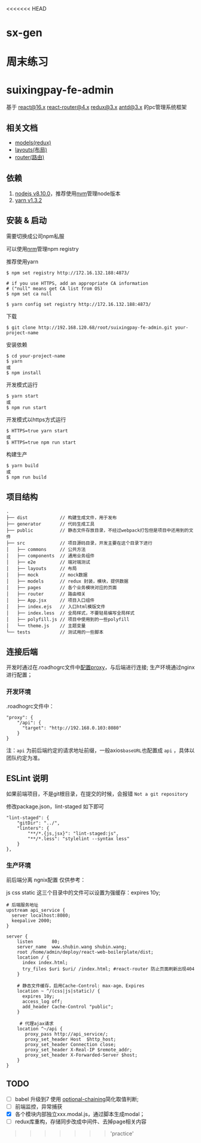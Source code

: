 <<<<<<< HEAD
# sx-gen
周末练习
=======
# suixingpay-fe-admin

基于 
[react@16.x](https://reactjs.org/)
[react-router@4.x](https://reacttraining.com/react-router/) 
[redux@3.x](http://redux.js.org/) 
[antd@3.x](http://ant-design.gitee.io/index-cn) 
的pc管理系统框架

## 相关文档

- [models(redux)](http://192.168.120.68/root/suixingpay-fe-admin/blob/master/src/models/README.md)
- [layouts(布局)](http://192.168.120.68/root/suixingpay-fe-admin/blob/master/src/layouts/README.md)
- [router(路由)](http://192.168.120.68/root/suixingpay-fe-admin/blob/master/src/router/README.md)

## 依赖
1. [nodejs v8.10.0](https://nodejs.org/en/)，推荐使用[nvm](https://github.com/creationix/nvm)管理node版本
1. [yarn v1.3.2](https://yarnpkg.com/zh-Hans/)

## 安装 & 启动

需要切换成公司npm私服

可以使用[nrm](https://github.com/Pana/nrm)管理npm registry

推荐使用yarn

```
$ npm set registry http://172.16.132.188:4873/

# if you use HTTPS, add an appropriate CA information
# ("null" means get CA list from OS)
$ npm set ca null

$ yarn config set registry http://172.16.132.188:4873/
```

下载
```
$ git clone http://192.168.120.68/root/suixingpay-fe-admin.git your-project-name
```

安装依赖
```
$ cd your-project-name
$ yarn
或
$ npm install 
```

开发模式运行
```
$ yarn start
或
$ npm run start 
```

开发模式以https方式运行

```
$ HTTPS=true yarn start
或
$ HTTPS=true npm run start
```

构建生产
```
$ yarn build
或
$ npm run build 
```

## 项目结构
```
.
├── dist            // 构建生成文件，用于发布
├── generator       // 代码生成工具 
├── public          // 静态文件存放目录，不经过webpack打包但是项目中还用到的文件
├── src             // 项目源码目录，开发主要在这个目录下进行
│   ├── commons     // 公共方法
│   ├── components  // 通用业务组件
│   ├── e2e         // 端对端测试
│   ├── layouts     // 布局
│   ├── mock        // mock数据
│   ├── models      // redux 封装，模块，提供数据
│   ├── pages       // 各个业务模块对应的页面
│   ├── router      // 路由相关
│   ├── App.jsx     // 项目入口组件
│   ├── index.ejs   // 入口html模版文件
│   ├── index.less  // 全局样式，不要轻易编写全局样式
│   ├── polyfill.js // 项目中使用到的一些polyfill
│   └── theme.js    // 主题变量
└── tests           // 测试用的一些脚本
```

## 连接后端
开发时通过在.roadhogrc文件中[配置proxy](https://github.com/facebookincubator/create-react-app/blob/master/packages/react-scripts/template/README.md#configuring-the-proxy-manually)，与后端进行连接;
生产环境通过nginx进行配置；

### 开发环境
.roadhogrc文件中：
```
"proxy": {
    "/api": {
      "target": "http://192.168.0.103:8080"
    }
}
```
注：`api` 为前后端约定的请求地址前缀，一般axios`baseURL`也配置成 `api` ，具体以团队约定为准。


## ESLint 说明
如果前端项目，不是git根目录，在提交的时候，会报错 `Not a git repository`

修改package.json，lint-staged 如下即可
```
"lint-staged": {
    "gitDir": "../",
    "linters": {
        "**/*.{js,jsx}": "lint-staged:js",
        "**/*.less": "stylelint --syntax less"
    }
},
```
### 生产环境
前后端分离 ngnix配置 仅供参考：

js css static 这三个目录中的文件可以设置为强缓存：expires 10y;


```
# 后端服务地址
upstream api_service {
  server localhost:8080;
  keepalive 2000;
}

server {
    listen       80;
    server_name  www.shubin.wang shubin.wang;
    root /home/admin/deploy/react-web-boilerplate/dist;
    location / {
      index index.html;
      try_files $uri $uri/ /index.html; #react-router 防止页面刷新出现404
    }

    # 静态文件缓存，启用Cache-Control: max-age、Expires
    location ~ ^/(css|js|static)/ {
      expires 10y;
      access_log off;
      add_header Cache-Control "public";
    }
    
     # 代理ajax请求
    location ^~/api {
       proxy_pass http://api_service/;
       proxy_set_header Host  $http_host;
       proxy_set_header Connection close;
       proxy_set_header X-Real-IP $remote_addr;
       proxy_set_header X-Forwarded-Server $host;
    }
}
```

## TODO

- [ ] babel 升级到7 使用 [optional-chaining](https://www.npmjs.com/package/babel-plugin-transform-optional-chaining)简化取值判断;
- [ ] 前端监控，异常捕获
- [x] 各个模块内部独立xxx.modal.js，通过脚本生成modal；
- [ ] redux库重构，存储同步改成中间件、去掉page相关内容
>>>>>>> 'practice'

